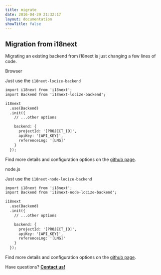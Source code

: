 ```yaml
---
title: migrate
date: 2016-04-29 21:32:17
layout: documentation
showTitle: false
---
```


## Migration from i18next

Migrating an existing backend from i18next is just changing a few lines of code.

<p class="headline">Browser</p>

Just use the `i18next-locize-backend`

```html
import i18next from 'i18next';
import Backend from 'i18next-locize-backend';

i18next
  .use(Backend)
  .init({
    // ...other options

    backend: {
      projectId: '[PROJECT_ID]',
      apiKey: '[API_KEY]',
      referenceLng: '[LNG]'
    }
  });
```

Find more details and configuration options on the [github page](https://github.com/locize/i18next-locize-backend).

<p class="headline">node.js</p>

Just use the `i18next-node-locize-backend`

```html
import i18next from 'i18next';
import Backend from 'i18next-node-locize-backend';

i18next
  .use(Backend)
  .init({
    // ...other options

    backend: {
      projectId: '[PROJECT_ID]',
      apiKey: '[API_KEY]',
      referenceLng: '[LNG]'
    }
  });
```

Find more details and configuration options on the [github page](https://github.com/locize/i18next-node-locize-backend).

<div class="center">
<p class="callout">Have questions? <strong><a href="mailto:support@locize.com">Contact us!</a></strong></p>
</div>
